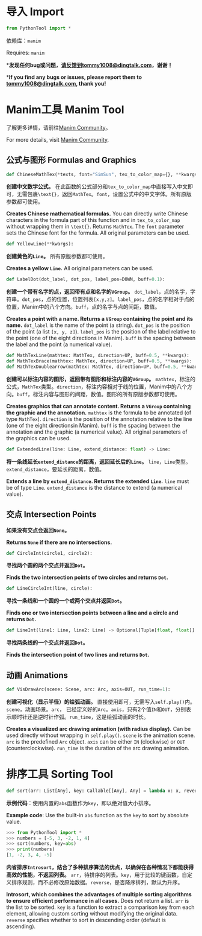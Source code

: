 # 导入 Import

```python
from PythonTool import *
```

依赖库：`manim`

Requires: `manim`

***发现任何bug或问题，请反馈到tommy1008@dingtalk.com，谢谢！**

***If you find any bugs or issues, please report them to tommy1008@dingtalk.com, thank you!** 

# Manim工具 Manim Tool

了解更多详情，请前往[Manim Community](https://www.manim.community)。

For more details, visit [Manim Community](https://www.manim.community).

## 公式与图形 Formulas and Graphics

```python
def ChineseMathTex(*texts, font="SimSun", tex_to_color_map={}, **kwargs):
```

**创建中文数学公式。** 在此函数的公式部分和`tex_to_color_map`中直接写入中文即可，无需包裹`\text{}`，返回`MathTex`。`font`，设置公式中的中文字体。所有原版参数都可使用。

**Creates Chinese mathematical formulas.** You can directly write Chinese characters in the formula part of this function and in `tex_to_color_map` without wrapping them in `\text{}`. Returns `MathTex`. The `font` parameter sets the Chinese font for the formula. All original parameters can be used.

```python
def YellowLine(**kwargs):
```

**创建黄色的`Line`。** 所有原版参数都可使用。

**Creates a yellow `Line`.** All original parameters can be used.

```python
def LabelDot(dot_label, dot_pos, label_pos=DOWN, buff=0.1):
```

**创建一个带有名字的点，返回带有点和名字的`VGroup`。** `dot_label`，点的名字，字符串。`dot_pos`，点的位置，位置列表`[x,y,z]`。`label_pos`，点的名字相对于点的位置，Manim中的八个方向。`buff`，点的名字与点的间距，数值。

**Creates a point with a name. Returns a `VGroup` containing the point and its name.**  `dot_label` is the name of the point (a string). `dot_pos` is the position of the point (a list `[x, y, z]`). `label_pos` is the position of the label relative to the point (one of the eight directions in Manim). `buff` is the spacing between the label and the point (a numerical value).

```python
def MathTexLine(mathtex: MathTex, direction=UP, buff=0.5, **kwargs):
def MathTexBrace(mathtex: MathTex, direction=UP, buff=0.5, **kwargs):
def MathTexDoublearrow(mathtex: MathTex, direction=UP, buff=0.5, **kwargs):
```

**创建可以标注内容的图形，返回带有图形和标注内容的`VGroup`。** `mathtex`，标注的公式，`MathTex`类型。`direction`，标注内容相对于线的位置，Manim中的八个方向。`buff`，标注内容与图形的间距，数值。图形的所有原版参数都可使用。

**Creates graphics that can annotate content. Returns a `VGroup` containing the graphic and the annotation.** `mathtex` is the formula to be annotated (of type `MathTex`). `direction` is the position of the annotation relative to the line (one of the eight directionsin Manim). `buff` is the spacing between the annotation and the graphic (a numerical value). All original parameters of the graphics can be used.

```python
def ExtendedLine(line: Line, extend_distance: float) -> Line:
```

**将一条线延长`extend_distance`的距离，返回延长后的`Line`。** `line`，`Line`类型。`extend_distance`，要延长的距离，数值。

**Extends a line by `extend_distance`. Returns the extended `Line`.** `line` must be of type `Line`. `extend_distance` is the distance to extend (a numerical value).

## 交点 Intersection Points

**如果没有交点会返回`None`。**

**Returns `None` if there are no intersections.**

```python
def CircleInt(circle1, circle2):
```

**寻找两个圆的两个交点并返回`Dot`。**

**Finds the two intersection points of two circles and returns `Dot`.**

```python
def LineCircleInt(line, circle):
```

**寻找一条线和一个圆的一个或两个交点并返回`Dot`。**

**Finds one or two intersection points between a line and a circle and returns `Dot`.**

```python
def LineInt(line1: Line, line2: Line) -> Optional[Tuple[float, float]]:
```

**寻找两条线的一个交点并返回`Dot`。**

**Finds the intersection point of two lines and returns `Dot`.**

## 动画 Animations

```python
def VisDrawArc(scene: Scene, arc: Arc, axis=OUT, run_time=1):
```

 **创建可视化（显示半径）的绘弧动画。** 直接使用即可，无需写入`self.play()`内。 `scene`，动画场景。`arc`， 已经定义好的`Arc`。`axis`，只有2个值`IN`和`OUT`，分别表示顺时针还是逆时针作弧。`run_time`，这是绘弧动画的时长。

**Creates a visualized arc drawing animation (with radius display).** Can be used directly without wrapping in `self.play()`. `scene` is the animation scene. `arc` is the predefined `Arc` object. `axis` can be either `IN` (clockwise) or `OUT` (counterclockwise). `run_time` is the duration of the arc drawing animation.    

# 排序工具 Sorting Tool

```python
def sort(arr: List[Any], key: Callable[[Any], Any] = lambda x: x, reverse: bool = False) -> None:
```

**示例代码**：使用内置的`abs`函数作为`key`，即以绝对值大小排序。

**Example code**: Use the built-in `abs` function as the `key` to sort by absolute value.

```python
>>> from PythonTool import *
>>> numbers = [-5, 3, -2, 1, 4]
>>> sort(numbers, key=abs)
>>> print(numbers)
[1, -2, 3, 4, -5] 
```

**内省排序`Introsort`，结合了多种排序算法的优点，以确保在各种情况下都能获得高效的性能，不返回列表。** `arr`，待排序的列表。`key`，用于比较的键函数，自定义排序规则，而不必修改原始数据。`reverse`，是否降序排列，默认为升序。

**Introsort, which combines the advantages of multiple sorting algorithms to ensure efficient performance in all cases.** Does not return a list. `arr` is the list to be sorted. `key` is a function to extract a comparison key from each element, allowing custom sorting without modifying the original data. `reverse` specifies whether to sort in descending order (default is ascending).


